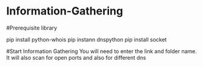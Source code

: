 # Information-Gathering

#Prerequisite library 

pip install python-whois
pip instann dnspython
pip install socket

#Start Information Gathering 
You will need to enter the link and folder name. It will also scan for open ports and also for different dns
